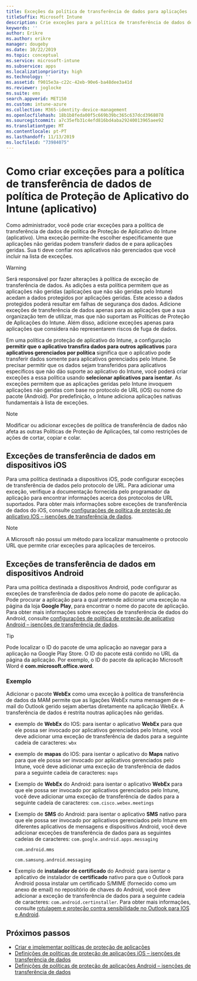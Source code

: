 ```yaml
---
title: Exceções da política de transferência de dados para aplicações
titleSuffix: Microsoft Intune
description: Crie exceções para a política de transferência de dados de política de Proteção de Aplicativo do Intune (aplicativo).
keywords: ''
author: Erikre
ms.author: erikre
manager: dougeby
ms.date: 10/22/2019
ms.topic: conceptual
ms.service: microsoft-intune
ms.subservice: apps
ms.localizationpriority: high
ms.technology: ''
ms.assetid: f9015e3a-c22c-42eb-90e6-ba48dee3a41d
ms.reviewer: joglocke
ms.suite: ems
search.appverid: MET150
ms.custom: intune-azure
ms.collection: M365-identity-device-management
ms.openlocfilehash: 18b1b8feda00f5c669b39bc365c637dcd3968078
ms.sourcegitcommit: a7c35efb31c4efd816bd4aba29240013965aee92
ms.translationtype: MT
ms.contentlocale: pt-PT
ms.lasthandoff: 11/13/2019
ms.locfileid: "73984075"
---
```

# <a name="how-to-create-exceptions-to-the-intune-app-protection-policy-app-data-transfer-policy"></a>Como criar exceções para a política de transferência de dados de política de Proteção de Aplicativo do Intune (aplicativo)

Como administrador, você pode criar exceções para a política de transferência de dados de política de Proteção de Aplicativo do Intune (aplicativo). Uma exceção permite-lhe escolher especificamente que aplicações não geridas podem transferir dados de e para aplicações geridas. Sua ti deve confiar nos aplicativos não gerenciados que você incluir na lista de exceções. 

>[!WARNING] 
> Será responsável por fazer alterações à política de exceção de transferência de dados. As adições a esta política permitem que as aplicações não geridas (aplicações que não são geridas pelo Intune) acedam a dados protegidos por aplicações geridas. Este acesso a dados protegidos poderá resultar em falhas de segurança dos dados. Adicione exceções de transferência de dados apenas para as aplicações que a sua organização tem de utilizar, mas que não suportam as Políticas de Proteção de Aplicações do Intune. Além disso, adicione exceções apenas para aplicações que considera não representarem riscos de fuga de dados.

Em uma política de proteção de aplicativo do Intune, a configuração **permitir que o aplicativo transfira dados para outros aplicativos** para **aplicativos gerenciados por política** significa que o aplicativo pode transferir dados somente para aplicativos gerenciados pelo Intune. Se precisar permitir que os dados sejam transferidos para aplicativos específicos que não dão suporte ao aplicativo do Intune, você poderá criar exceções a essa política usando **selecionar aplicativos para isentar**. As exceções permitem que as aplicações geridas pelo Intune invoquem aplicações não geridas com base no protocolo de URL (iOS) ou nome do pacote (Android). Por predefinição, o Intune adiciona aplicações nativas fundamentais à lista de exceções. 

> [!NOTE]
> Modificar ou adicionar exceções de política de transferência de dados não afeta as outras Políticas de Proteção de Aplicações, tal como restrições de ações de cortar, copiar e colar. 

## <a name="ios-data-transfer-exceptions"></a>Exceções de transferência de dados em dispositivos iOS
Para uma política destinada a dispositivos iOS, pode configurar exceções de transferência de dados pelo protocolo de URL. Para adicionar uma exceção, verifique a documentação fornecida pelo programador da aplicação para encontrar informações acerca dos protocolos de URL suportados. Para obter mais informações sobre exceções de transferência de dados do iOS, consulte [configurações de política de proteção de aplicativo IOS – isenções de transferência de dados](app-protection-policy-settings-ios.md#data-transfer-exemptions).

> [!NOTE]
> A Microsoft não possui um método para localizar manualmente o protocolo URL que permite criar exceções para aplicações de terceiros. 

## <a name="android-data-transfer-exceptions"></a>Exceções de transferência de dados em dispositivos Android
Para uma política destinada a dispositivos Android, pode configurar as exceções de transferência de dados pelo nome do pacote de aplicação. Pode procurar a aplicação para a qual pretende adicionar uma exceção na página da loja **Google Play**, para encontrar o nome do pacote de aplicação. Para obter mais informações sobre exceções de transferência de dados do Android, consulte [configurações de política de proteção de aplicativo Android – isenções de transferência de dados](app-protection-policy-settings-android.md#data-transfer-exemptions).


>[!TIP]
> Pode localizar o ID do pacote de uma aplicação ao navegar para a aplicação na Google Play Store. O ID do pacote está contido no URL da página da aplicação. Por exemplo, o ID do pacote da aplicação Microsoft Word é **com.microsoft.office.word**.

### <a name="example"></a>Exemplo
Adicionar o pacote **WebEx** como uma exceção à politica de transferência de dados da MAM permite que as ligações WebEx numa mensagem de e-mail do Outlook gerido sejam abertas diretamente na aplicação WebEx. A transferência de dados é restrita noutras aplicações não geridas.

- exemplo de **WebEx** do IOS: para isentar o aplicativo **WebEx** para que ele possa ser invocado por aplicativos gerenciados pelo Intune, você deve adicionar uma exceção de transferência de dados para a seguinte cadeia de caracteres: <code>wbx</code>
    
- exemplo de **mapas** do IOS: para isentar o aplicativo do **Maps** nativo para que ele possa ser invocado por aplicativos gerenciados pelo Intune, você deve adicionar uma exceção de transferência de dados para a seguinte cadeia de caracteres: <code>maps</code>

- Exemplo de **WebEx** do Android: para isentar o aplicativo **WebEx** para que ele possa ser invocado por aplicativos gerenciados pelo Intune, você deve adicionar uma exceção de transferência de dados para a seguinte cadeia de caracteres: <code>com.cisco.webex.meetings</code>
    
- Exemplo de **SMS** do Android: para isentar o aplicativo **SMS** nativo para que ele possa ser invocado por aplicativos gerenciados pelo Intune em diferentes aplicativos de mensagens e dispositivos Android, você deve adicionar exceções de transferência de dados para as seguintes cadeias de caracteres: 
    <code>com.google.android.apps.messaging</code>
    
    <code>com.android.mms</code>
    
    <code>com.samsung.android.messaging</code>

- Exemplo de **instalador de certificado** do Android: para isentar o aplicativo de instalador de **certificado** nativo para que o Outlook para Android possa instalar um certificado S/MIME (fornecido como um anexo de email) no repositório de chaves do Android, você deve adicionar a exceção de transferência de dados para a seguinte cadeia de caracteres: <code>com.android.certinstaller</code>. Para obter mais informações, consulte [rotulagem e proteção contra sensibilidade no Outlook para IOS e Android](https://docs.microsoft.com/exchange/clients-and-mobile-in-exchange-online/outlook-for-ios-and-android/sensitive-labeling-and-protection-outlook-for-ios-android).

## <a name="next-steps"></a>Próximos passos

- [Criar e implementar políticas de proteção de aplicações](app-protection-policies.md)
- [Definições de políticas de proteção de aplicações iOS – isenções de transferência de dados](app-protection-policy-settings-ios.md#data-transfer-exemptions)
- [Definições de políticas de proteção de aplicações Android – isenções de transferência de dados](app-protection-policy-settings-android.md#data-transfer-exemptions)
